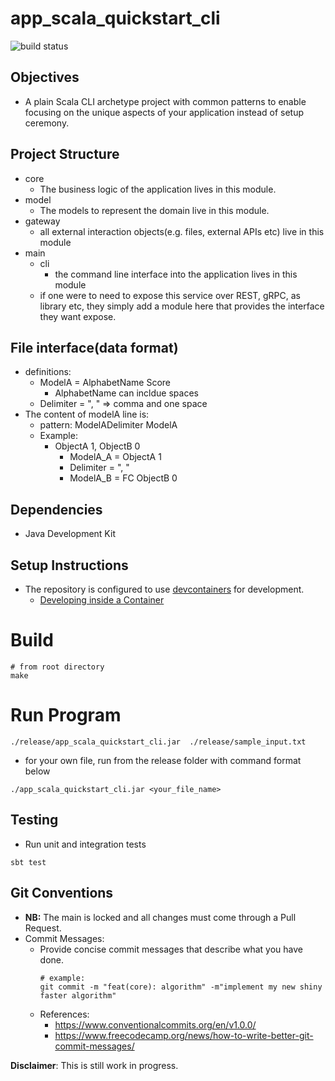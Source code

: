 # app_scala_quickstart_cli
![build status](https://github.com/praisetompane-utilities/app_scala_quickstart_cli/actions/workflows/app_scala_quickstart_cli.yaml/badge.svg) <br>

## Objectives
- A plain Scala CLI archetype project with common patterns to enable focusing on the unique aspects of your application instead of setup ceremony. 

## Project Structure
- core
  - The business logic of the application lives in this module.
- model
  - The models to represent the domain live in this module.
- gateway
  - all external interaction objects(e.g. files, external APIs etc) live in this module
- main
  - cli
    - the command line interface into the application lives in this module
  - if one were to need to expose this service over REST, gRPC, as library etc, they simply add a module here that provides the interface they want expose.

## File interface(data format)
  - definitions:
    - ModelA = AlphabetName Score
      - AlphabetName can incldue spaces
    - Delimiter = ", " => comma and one space
  - The content of modelA line is:
    - pattern: ModelADelimiter ModelA
    - Example:
      - ObjectA 1, ObjectB 0
        - ModelA_A = ObjectA 1
        - Delimiter = ", "
        - ModelA_B = FC ObjectB 0

## Dependencies
- Java Development Kit

## Setup Instructions
- The repository is configured to use [devcontainers](https://containers.dev) for development.
    - [Developing inside a Container](https://code.visualstudio.com/docs/devcontainers/containers)

# Build
```shell
# from root directory
make
```

# Run Program
```shell
./release/app_scala_quickstart_cli.jar  ./release/sample_input.txt
```

- for your own file, run from the release folder with command format below
```
./app_scala_quickstart_cli.jar <your_file_name>
```

## Testing
- Run unit and integration tests
```
sbt test
```

## Git Conventions
- **NB:** The main is locked and all changes must come through a Pull Request.
- Commit Messages:
    - Provide concise commit messages that describe what you have done.
        ```shell
        # example:
        git commit -m "feat(core): algorithm" -m"implement my new shiny faster algorithm"
        ```
    - References:
        - https://www.conventionalcommits.org/en/v1.0.0/
        - https://www.freecodecamp.org/news/how-to-write-better-git-commit-messages/


**Disclaimer**: This is still work in progress.
